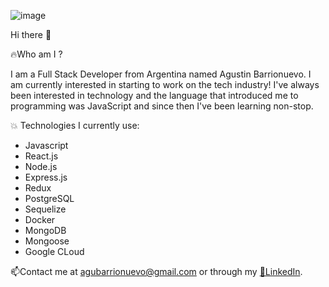 
![image](https://user-images.githubusercontent.com/107000212/213000693-5e9a2f1e-f479-4f1b-afc5-813c494c3a66.png)

Hi there 👋

🔥Who am I ?

I am a Full Stack Developer from Argentina named Agustin Barrionuevo.
I am currently interested in starting to work on the tech industry!
I've always been interested in technology and the language that introduced me to programming was JavaScript and since then I've been learning non-stop.

💥 Technologies I currently use: 
- Javascript
- React.js
- Node.js
- Express.js
- Redux
- PostgreSQL
- Sequelize
- Docker
- MongoDB
- Mongoose
- Google CLoud


📫Contact me at agubarrionuevo@gmail.com or through my [🔗LinkedIn](https://www.linkedin.com/in/agustin-barrionuevo-a7a25b238/).
